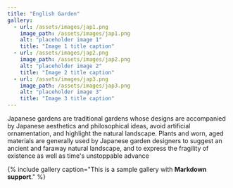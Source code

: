 ```yaml
---
title: "English Garden"
gallery:
  - url: /assets/images/jap1.png
    image_path: /assets/images/jap1.png
    alt: "placeholder image 1"
    title: "Image 1 title caption"
  - url: /assets/images/jap2.png
    image_path: /assets/images/jap2.png
    alt: "placeholder image 2"
    title: "Image 2 title caption"
  - url: /assets/images/jap3.png
    image_path: /assets/images/jap3.png
    alt: "placeholder image 3"
    title: "Image 3 title caption"
---
```


Japanese gardens are traditional gardens whose designs are accompanied by Japanese aesthetics and philosophical ideas, avoid artificial ornamentation, and highlight the natural landscape. Plants and worn, aged materials are generally used by Japanese garden designers to suggest an ancient and faraway natural landscape, and to express the fragility of existence as well as time's unstoppable advance


{% include gallery caption="This is a sample gallery with **Markdown support**." %}
